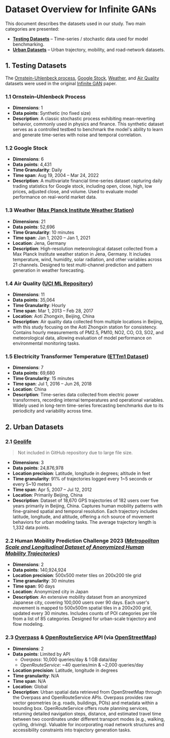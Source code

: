 # Dataset Overview for Infinite GANs

This document describes the datasets used in our study. Two main categories are presented:

-   [**Testing Datasets**](#1-testing-datasets) – Time-series / stochastic data used for model benchmarking.
-   [**Urban Datasets**](#2-urban-datasets) – Urban trajectory, mobility, and road-network datasets.

## 1. Testing Datasets

The [Ornstein-Uhlenbeck process](#11-ornsteinuhlenbeck-process), [Google Stock](#12-google-stock), [Weather](#13-weather-max-planck-institute-weather-station), and [Air Quality](#14-air-quality-uci-ml-repository) datasets were used in the original [Infinite GAN](https://arxiv.org/abs/2209.12894) paper.

### 1.1 Ornstein–Uhlenbeck Process

-   **Dimensions**: 1
-   **Data points**: Synthetic (no fixed size)
-   **Description**: A classic stochastic process exhibiting mean-reverting behavior, commonly used in physics and finance. This synthetic dataset serves as a controlled testbed to benchmark the model's ability to learn and generate time-series with noise and temporal correlation.

### 1.2 Google Stock

-   **Dimensions**: 6
-   **Data points**: 4,431
-   **Time Granularity**: Daily
-   **Time span**: Aug 19, 2004 – Mar 24, 2022
-   **Description**: A multivariate financial time-series dataset capturing daily trading statistics for Google stock, including open, close, high, low prices, adjusted close, and volume. Used to evaluate model performance on real-world market data.

### 1.3 Weather ([Max Planck Institute Weather Station](https://www.bgc-jena.mpg.de/wetter/))

-   **Dimensions**: 21
-   **Data points**: 52,696
-   **Time Granularity**: 10 minutes
-   **Time span**: Jan 1, 2020 – Jan 1, 2021
-   **Location**: Jena, Germany
-   **Description**: High-resolution meteorological dataset collected from a Max Planck Institute weather station in Jena, Germany. It includes temperature, wind, humidity, solar radiation, and other variables across 21 channels. Designed to test multi-channel prediction and pattern generation in weather forecasting.

### 1.4 Air Quality ([UCI ML Repository](https://archive.ics.uci.edu/dataset/501/beijing+multi+site+air+quality+data))

-   **Dimensions**: 11
-   **Data points**: 35,064
-   **Time Granularity**: Hourly
-   **Time span**: Mar 1, 2013 – Feb 28, 2017
-   **Location**: Aoti Zhongxin, Beijing, China
-   **Description**: Air quality data collected from multiple locations in Beijing, with this study focusing on the Aoti Zhongxin station for consistency. Contains hourly measurements of PM2.5, PM10, NO2, CO, O3, SO2, and meteorological data, allowing evaluation of model performance on environmental monitoring tasks.

### 1.5 Electricity Transformer Temperature ([ETTm1 Dataset](https://github.com/zhouhaoyi/ETDataset))

-   **Dimensions**: 7
-   **Data points**: 69,680
-   **Time Granularity**: 15 minutes
-   **Time span**: Jul 1, 2016 – Jun 26, 2018
-   **Location**: China
-   **Description**: Time-series data collected from electric power transformers, recording internal temperatures and operational variables. Widely used in long-term time-series forecasting benchmarks due to its periodicity and variability across time.

## 2. Urban Datasets

### 2.1 [Geolife](https://www.microsoft.com/en-us/download/details.aspx?id=52367)

> Not included in GitHub repository due to large file size.

-   **Dimensions**: 3
-   **Data points**: 24,876,978
-   **Location precision**: Latitude, longitude in degrees; altitude in feet
-   **Time granularity**: 91% of trajectories logged every 1~5 seconds or every 5~10 meters
-   **Time span**: Apr 5, 2007 – Jul 12, 2012
-   **Location**: Primarily Beijing, China
-   **Description**: Dataset of 18,670 GPS trajectories of 182 users over five years primarily in Beijing, China. Captures human mobility patterns with fine-grained spatial and temporal resolution. Each trajectory includes latitude, longitude, and altitude, offering a rich source of movement behaviors for urban modeling tasks. The average trajectory length is 1,332 data points.

### 2.2 Human Mobility Prediction Challenge 2023 ([_Metropolitan Scale and Longitudinal Dataset of Anonymized Human Mobility Trajectories_](https://arxiv.org/pdf/2307.03401))

-   **Dimensions**: 2
-   **Data points**: 140,924,924
-   **Location precision**: 500x500 meter tiles on 200x200 tile grid
-   **Time granularity**: 30 minutes
-   **Time span**: 90 days
-   **Location**: Anonymized city in Japan
-   **Description**: An extensive mobility dataset from an anonymized Japanese city, covering 100,000 users over 90 days. Each user's movement is mapped to 500x500m spatial tiles in a 200x200 grid, updated every 30 minutes. Includes counts of POI categories per tile from a list of 85 categories. Designed for urban-scale trajectory and flow modeling.

### 2.3 [Overpass](https://wiki.openstreetmap.org/wiki/Overpass_API) & [OpenRouteService](https://openrouteservice.org/) API (via [OpenStreetMap](https://www.openstreetmap.org/))

-   **Dimensions**: 2
-   **Data points**: Limited by API
    -   _Overpass_: 10,000 queries/day & 1 GB data/day
    -   _OpenRouteService_: ~40 queries/min & ~2,000 queries/day
-   **Location precision**: Latitude, longitude in degrees
-   **Time granularity**: N/A
-   **Time span**: N/A
-   **Location**: Global
-   **Description**: Urban spatial data retrieved from OpenStreetMap through the Overpass and OpenRouteService APIs. Overpass provides raw vector geometries (e.g. roads, buildings, POIs) and metadata within a bounding box. OpenRouteService offers route planning services, returning detailed navigation steps, distance, and estimated travel time between two coordinates under different transport modes (e.g., walking, cycling, driving). Valuable for incorporating road network structures and accessibility constraints into trajectory generation tasks.
